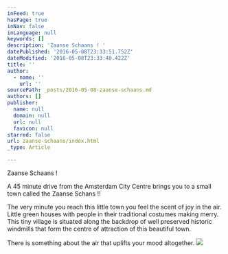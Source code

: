 ```yaml
---
inFeed: true
hasPage: true
inNav: false
inLanguage: null
keywords: []
description: 'Zaanse Schaans ! '
datePublished: '2016-05-08T23:33:51.752Z'
dateModified: '2016-05-08T23:33:48.422Z'
title: ''
author:
  - name: ''
    url: ''
sourcePath: _posts/2016-05-08-zaanse-schaans.md
authors: []
publisher:
  name: null
  domain: null
  url: null
  favicon: null
starred: false
url: zaanse-schaans/index.html
_type: Article

---
```

Zaanse Schaans ! 

A 45 minute drive from the Amsterdam City Centre brings you to a small town called the Zaanse Schans !! 

The very minute you reach this little town you feel the scent of joy in the air. Little green houses with people in their traditional costumes making merry. This tiny village is situated along the backdrop of well preserved historic windmills that form the centre of attraction of this beautiful town. 

There is something about the air that uplifts your mood altogether. ![](https://the-grid-user-content.s3-us-west-2.amazonaws.com/e2139498-a00a-4764-9d15-66bf51e4713b.jpg)
